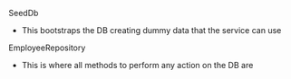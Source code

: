 SeedDb
- This bootstraps the DB creating dummy data that the service can use

EmployeeRepository
- This is where all methods to perform any action on the DB are
